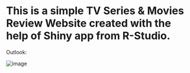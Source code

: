# This is a simple TV Series & Movies Review Website created with the help of Shiny app from R-Studio.

Outlook:

![image](https://user-images.githubusercontent.com/73424155/135744369-39ecb208-919e-4248-beeb-8d1376ad3238.png)
